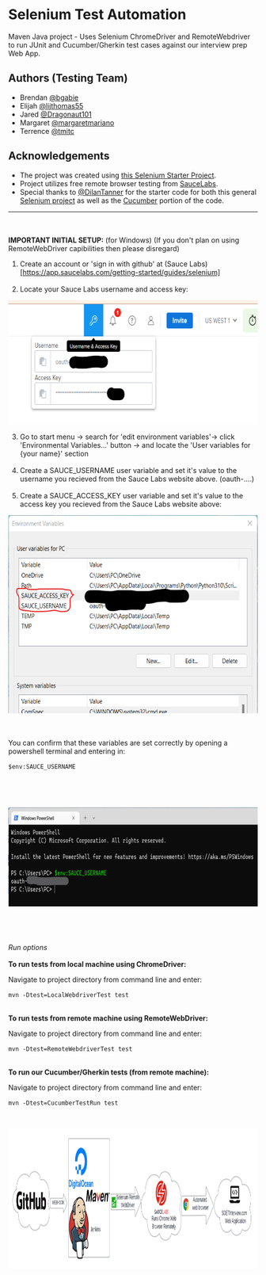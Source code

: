 # Selenium Test Automation

Maven Java project - Uses Selenium ChromeDriver and RemoteWebdriver to run JUnit and Cucumber/Gherkin test cases against our interview prep Web App.



## Authors (Testing Team)
- Brendan [@bgabie](https://github.com/bgabie)
- Elijah [@lijthomas55](https://github.com/lijthomas55)
- Jared [@Dragonaut101](https://github.com/Dragonaut101)
- Margaret [@margaretmariano](https://github.com/margaretmariano)
- Terrence [@tmitc](https://www.github.com/tmitc)
## Acknowledgements

 - The project was created using [this Selenium Starter Project](https://www.arhohuttunen.com/junit-5-maven-example/).
 - Project utilizes free remote browser testing from [SauceLabs](https://saucelabs.com/).
 - Special thanks to [@DilanTanner](https://github.com/DilanTanner) for the starter code for both this general [Selenium project](https://github.com/7-11-22-sdet-hooper/SeleniumDemoForWebApp) as well as the [Cucumber](https://github.com/DilanTanner/Cucumber) portion of the code.

  -------------------------------------------------------------------------------------------------------------------------------------
  </br></br>
  __IMPORTANT INITIAL SETUP:__ (for Windows) (If you don't plan on using RemoteWebDriver capibilities then please disregard)
1. Create an account or 'sign in with github' at (Sauce Labs)[https://app.saucelabs.com/getting-started/guides/selenium]<br /><br />
2. Locate your Sauce Labs username and access key: 

<p align="center"> <img width="675" height="250" src="https://github.com/7-11-22-sdet-hooper/SeleniumTestAutomation/blob/main/media/media1.png?raw=true"> </p>

3. Go to start menu -> search for 'edit environment variables'-> click 'Environmental Variables...' button -> and locate the 'User variables for {your name}' section<br /><br />
4. Create a SAUCE_USERNAME user variable and set it's value to the username you recieved from the Sauce Labs website above. (oauth-....)<br /><br />
5. Create a SAUCE_ACCESS_KEY user variable and set it's value to the access key you recieved from the Sauce Labs website above: 

<p align="center"> <img width="600" height="400" src="https://github.com/7-11-22-sdet-hooper/SeleniumTestAutomation/blob/main/media/media2.png?raw=true"> </p>

<br /><br />You can confirm that these variables are set correctly by opening a powershell terminal and entering in:

    $env:SAUCE_USERNAME
<br /><p align="center"> <img width="750" height="200" src="https://github.com/7-11-22-sdet-hooper/SeleniumTestAutomation/blob/main/media/media3.png?raw=true"> </p>
-------------------------------------------------------------------------------------------------------------------------------------
<br /><br />

_Run options_
 <br /><br />__To run tests from local machine using ChromeDriver:__

Navigate to project directory from command line and enter:

    mvn -Dtest=LocalWebdriverTest test
    
 <br />__To run tests from remote machine using RemoteWebDriver:__

Navigate to project directory from command line and enter:

    mvn -Dtest=RemoteWebdriverTest test
    
 <br />__To run our Cucumber/Gherkin tests (from remote machine):__

Navigate to project directory from command line and enter:

    mvn -Dtest=CucumberTestRun test
    
 </br>

<p align="center"> <img width="1150" height="282" src="https://github.com/7-11-22-sdet-hooper/SeleniumTestAutomation/blob/main/media/FlowChartTA.png?raw=true"> </p>
